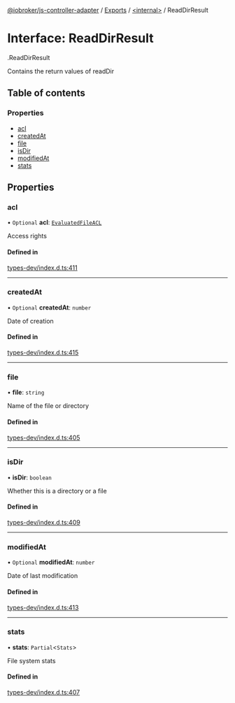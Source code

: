 [@iobroker/js-controller-adapter](../README.md) / [Exports](../modules.md) / [<internal\>](../modules/internal_.md) / ReadDirResult

# Interface: ReadDirResult

[<internal>](../modules/internal_.md).ReadDirResult

Contains the return values of readDir

## Table of contents

### Properties

- [acl](internal_.ReadDirResult.md#acl)
- [createdAt](internal_.ReadDirResult.md#createdat)
- [file](internal_.ReadDirResult.md#file)
- [isDir](internal_.ReadDirResult.md#isdir)
- [modifiedAt](internal_.ReadDirResult.md#modifiedat)
- [stats](internal_.ReadDirResult.md#stats)

## Properties

### acl

• `Optional` **acl**: [`EvaluatedFileACL`](internal_.EvaluatedFileACL.md)

Access rights

#### Defined in

[types-dev/index.d.ts:411](https://github.com/ioBroker/ioBroker.js-controller/blob/0655bceb/packages/types-dev/index.d.ts#L411)

___

### createdAt

• `Optional` **createdAt**: `number`

Date of creation

#### Defined in

[types-dev/index.d.ts:415](https://github.com/ioBroker/ioBroker.js-controller/blob/0655bceb/packages/types-dev/index.d.ts#L415)

___

### file

• **file**: `string`

Name of the file or directory

#### Defined in

[types-dev/index.d.ts:405](https://github.com/ioBroker/ioBroker.js-controller/blob/0655bceb/packages/types-dev/index.d.ts#L405)

___

### isDir

• **isDir**: `boolean`

Whether this is a directory or a file

#### Defined in

[types-dev/index.d.ts:409](https://github.com/ioBroker/ioBroker.js-controller/blob/0655bceb/packages/types-dev/index.d.ts#L409)

___

### modifiedAt

• `Optional` **modifiedAt**: `number`

Date of last modification

#### Defined in

[types-dev/index.d.ts:413](https://github.com/ioBroker/ioBroker.js-controller/blob/0655bceb/packages/types-dev/index.d.ts#L413)

___

### stats

• **stats**: `Partial`<`Stats`\>

File system stats

#### Defined in

[types-dev/index.d.ts:407](https://github.com/ioBroker/ioBroker.js-controller/blob/0655bceb/packages/types-dev/index.d.ts#L407)
